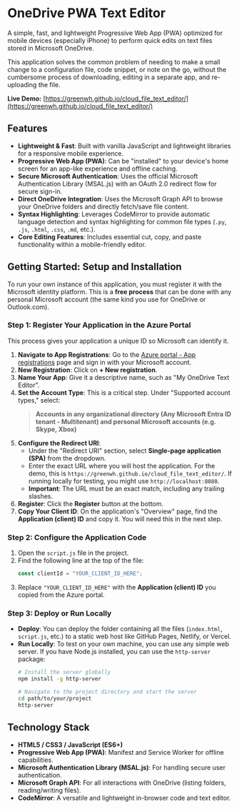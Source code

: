 # OneDrive PWA Text Editor

A simple, fast, and lightweight Progressive Web App (PWA) optimized for mobile devices (especially iPhone) to perform quick edits on text files stored in Microsoft OneDrive.

This application solves the common problem of needing to make a small change to a configuration file, code snippet, or note on the go, without the cumbersome process of downloading, editing in a separate app, and re-uploading the file.

**Live Demo:** [https://greenwh.github.io/cloud_file_text_editor/](https://greenwh.github.io/cloud_file_text_editor/)

## Features

-   **Lightweight & Fast**: Built with vanilla JavaScript and lightweight libraries for a responsive mobile experience.
-   **Progressive Web App (PWA)**: Can be "installed" to your device's home screen for an app-like experience and offline caching.
-   **Secure Microsoft Authentication**: Uses the official Microsoft Authentication Library (MSAL.js) with an OAuth 2.0 redirect flow for secure sign-in.
-   **Direct OneDrive Integration**: Uses the Microsoft Graph API to browse your OneDrive folders and directly fetch/save file content.
-   **Syntax Highlighting**: Leverages CodeMirror to provide automatic language detection and syntax highlighting for common file types (`.py`, `.js`, `.html`, `.css`, `.md`, etc.).
-   **Core Editing Features**: Includes essential cut, copy, and paste functionality within a mobile-friendly editor.

## Getting Started: Setup and Installation

To run your own instance of this application, you must register it with the Microsoft identity platform. This is a **free process** that can be done with any personal Microsoft account (the same kind you use for OneDrive or Outlook.com).

### Step 1: Register Your Application in the Azure Portal

This process gives your application a unique ID so Microsoft can identify it.

1.  **Navigate to App Registrations**: Go to the [Azure portal - App registrations](https://portal.azure.com/#blade/Microsoft_AAD_IAM/ActiveDirectoryMenuBlade/RegisteredApps) page and sign in with your Microsoft account.
2.  **New Registration**: Click on **+ New registration**.
3.  **Name Your App**: Give it a descriptive name, such as "My OneDrive Text Editor".
4.  **Set the Account Type**: This is a critical step. Under "Supported account types," select:
    > **Accounts in any organizational directory (Any Microsoft Entra ID tenant - Multitenant) and personal Microsoft accounts (e.g. Skype, Xbox)**
5.  **Configure the Redirect URI**:
    -   Under the "Redirect URI" section, select **Single-page application (SPA)** from the dropdown.
    -   Enter the exact URL where you will host the application. For the demo, this is `https://greenwh.github.io/cloud_file_text_editor/`. If running locally for testing, you might use `http://localhost:8080`.
    -   **Important**: The URL must be an exact match, including any trailing slashes.
6.  **Register**: Click the **Register** button at the bottom.
7.  **Copy Your Client ID**: On the application's "Overview" page, find the **Application (client) ID** and copy it. You will need this in the next step.

### Step 2: Configure the Application Code

1.  Open the `script.js` file in the project.
2.  Find the following line at the top of the file:
    ```javascript
    const clientId = "YOUR_CLIENT_ID_HERE";
    ```
3.  Replace `"YOUR_CLIENT_ID_HERE"` with the **Application (client) ID** you copied from the Azure portal.

### Step 3: Deploy or Run Locally

-   **Deploy**: You can deploy the folder containing all the files (`index.html`, `script.js`, etc.) to a static web host like GitHub Pages, Netlify, or Vercel.
-   **Run Locally**: To test on your own machine, you can use any simple web server. If you have Node.js installed, you can use the `http-server` package:
    ```bash
    # Install the server globally
    npm install -g http-server

    # Navigate to the project directory and start the server
    cd path/to/your/project
    http-server
    ```

## Technology Stack

-   **HTML5 / CSS3 / JavaScript (ES6+)**
-   **Progressive Web App (PWA)**: Manifest and Service Worker for offline capabilities.
-   **Microsoft Authentication Library (MSAL.js)**: For handling secure user authentication.
-   **Microsoft Graph API**: For all interactions with OneDrive (listing folders, reading/writing files).
-   **CodeMirror**: A versatile and lightweight in-browser code and text editor.
